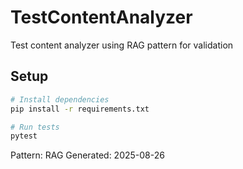 # TestContentAnalyzer

Test content analyzer using RAG pattern for validation

## Setup

```bash
# Install dependencies
pip install -r requirements.txt

# Run tests
pytest
```

Pattern: RAG
Generated: 2025-08-26
